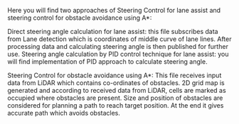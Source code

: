 

Here you will find two approaches of Steering Control for lane assist and steering control for obstacle avoidance using A*:

Direct steering angle calculation for lane assist: this file subscribes data from Lane detection which is coordinates of middle curve of lane lines. After processing data and calculating steering angle is then published for further use.
Steering angle calculation by PID control technique for lane assist: you will find implementation of PID approach to calculate steering angle.


Steering Control for obstacle avoidance using A*: This file receives input data from LiDAR which contains co-ordinates of obstacles. 2D grid map is generated and according to received data from LiDAR, cells are marked as occupied where obstacles are present. Size and position of obstacles are considered for planning a path to reach target position. At the end it gives accurate path which avoids obstacles.
